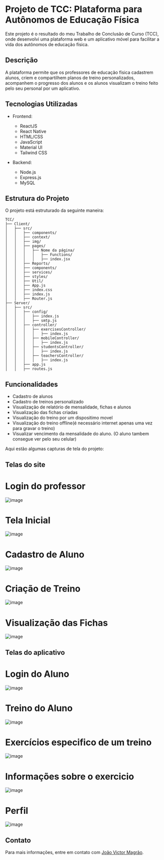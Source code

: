 # Projeto de TCC: Plataforma para Autônomos de Educação Física

Este projeto é o resultado do meu Trabalho de Conclusão de Curso (TCC), onde desenvolvi uma plataforma web e um aplicativo móvel para facilitar a vida dos autônomos de educação física.

## Descrição

A plataforma permite que os professores de educação física cadastrem alunos, criem e compartilhem planos de treino personalizados, acompanhem o progresso dos alunos e os alunos visualizam o treino feito pelo seu personal por um aplicativo.

## Tecnologias Utilizadas

- Frontend:
  - ReactJS
  - React Native
  - HTML/CSS
  - JavaScript
  - Material UI
  - Tailwind CSS
  

- Backend:
  - Node.js
  - Express.js
  - MySQL

## Estrutura do Projeto

O projeto está estruturado da seguinte maneira:
```
TCC/
├── Client/
│   ├── src/
│   │   ├── components/
│   │   ├── context/
│   │   ├── img/
│   │   ├── pages/
│   │   │   ├── Nome da página/
│   │   │   │   ├── Functions/
│   │   │   │   ├── index.jsx
│   │   ├── Reports/
│   │   ├── components/
│   │   ├── services/
│   │   ├── styles/
│   │   ├── Util/
│   │   ├── App.js
│   │   ├── index.css
│   │   ├── index.js
│   │   ├── Router.js
├── Server/
│   ├── src/
│   │   ├── config/
│   │   │   ├── index.js
│   │   │   ├── smtp.js
│   │   ├── controller/
│   │   │   ├── exercisesController/
│   │   │   │   ├── index.js
│   │   │   ├── mobileController/
│   │   │   │   ├── index.js
│   │   │   ├── studentsController/
│   │   │   │   ├── index.js
│   │   │   ├── teachersController/
│   │   │   │   ├── index.js
│   │   ├── app.js
│   │   ├── routes.js
```


## Funcionalidades

- Cadastro de alunos
- Cadastro de treinos personalizado
- Visualização de relatório de mensalidade, fichas e alunos
- Visualização das fichas criadas
- Visualização do treino por um dispositimo movel
- Visualização do treino offline(é necessário internet apenas uma vez para gravar o treino)
- Visualizar vencimento da mensalidade do aluno. (O aluno tambem consegue ver pelo seu celular)

Aqui estão algumas capturas de tela do projeto:
## Telas do site

# Login do professor
![image](https://github.com/JoaoVictorMagrao/TCC/assets/88940194/9c35f940-e1cb-435d-9f43-e31fea81fba0)

# Tela Inicial
![image](https://github.com/JoaoVictorMagrao/TCC/assets/88940194/793c0d8c-7ee0-4501-b877-e572ea58417b)

# Cadastro de Aluno
![image](https://github.com/JoaoVictorMagrao/TCC/assets/88940194/5ca39bcc-8818-4006-bb1f-a78b776f275e)

# Criação de Treino
![image](https://github.com/JoaoVictorMagrao/TCC/assets/88940194/d086f315-2bb8-42cb-8727-65e0c25ba935)

# Visualização das Fichas
![image](https://github.com/JoaoVictorMagrao/TCC/assets/88940194/190e5a95-baf5-4ddb-bea5-3b48d7366410)

## Telas do aplicativo

# Login do Aluno
![image](https://github.com/JoaoVictorMagrao/TCC/assets/88940194/ae248f9d-10d0-4156-a47b-6eb0896428f8)

# Treino do Aluno
![image](https://github.com/JoaoVictorMagrao/TCC/assets/88940194/93e7fd1d-108e-4a6b-97a2-913fe01b2ba8)

# Exercícios especifico de um treino
![image](https://github.com/JoaoVictorMagrao/TCC/assets/88940194/658e16de-fb8a-4bb9-8a36-1f9d0181cbe0)

# Informações sobre o exercicio
![image](https://github.com/JoaoVictorMagrao/TCC/assets/88940194/1ea7c26b-8efa-4e42-b53e-4faa74ae87d9)

# Perfil
![image](https://github.com/JoaoVictorMagrao/TCC/assets/88940194/e2c0e6e9-a463-4841-966b-52297ec0e9d3)




## Contato

Para mais informações, entre em contato com [João Victor Magrão](mailto:joaovmagrao10@gmail.com).
